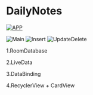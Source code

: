 # DailyNotes

[![APP](https://youtu.be/CEUwzGScrFg)](https://youtu.be/CEUwzGScrFg)

![Main](https://user-images.githubusercontent.com/39974969/81253173-3303aa00-906b-11ea-9b2b-116446e8966b.PNG)
![Insert](https://user-images.githubusercontent.com/39974969/81253181-3c8d1200-906b-11ea-9f70-130987798371.PNG)
![UpdateDelete](https://user-images.githubusercontent.com/39974969/81253276-88d85200-906b-11ea-8ead-5831f3974f35.PNG)


1.RoomDatabase


2.LiveData


3.DataBinding


4.RecyclerView + CardView



